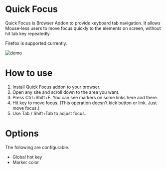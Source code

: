 # Quick Focus

Quick Focus is Browser Addon to provide keyboard tab navigation.
It allows Mouse-less users to move focus quickly to the elements on screen, without hit tab key repeatedly.

Firefox is supported currently.

![demo](https://raw.github.com/wiki/jljse/addon-quickfocus/demo/addon-quickfocus.gif)

# How to use

1. Install Quick Focus addon to your browser.
2. Open any site and scroll down to the area you want.
3. Press Ctrl+Shift+F. You can see markers on some links here and there.
4. Hit key to move focus. (This operation doesn't kick button or link. Just move focus.)
5. Use Tab / Shift+Tab to adjust focus.

# Options

The following are configurable.
- Global hot key
- Marker color
